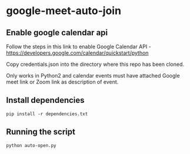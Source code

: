 # google-meet-auto-join

## Enable google calendar api

Follow the steps in this link to enable Google Calendar API - https://developers.google.com/calendar/quickstart/python

Copy credentials.json into the directory where this repo has been cloned.

Only works in Python2 and calendar events must have attached Google meet link or Zoom link as description of event.

## Install dependencies

```pip install -r dependencies.txt```

## Running the script

```python auto-open.py```